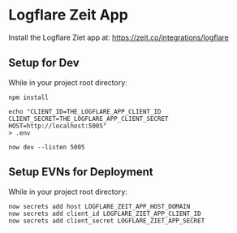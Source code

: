 # Logflare Zeit App
Install the Logflare Ziet app at: https://zeit.co/integrations/logflare

## Setup for Dev
While in your project root directory:

```
npm install
```

```
echo "CLIENT_ID=THE_LOGFLARE_APP_CLIENT_ID
CLIENT_SECRET=THE_LOGFLARE_APP_CLIENT_SECRET
HOST=http://localhost:5005"
> .env
```

```
now dev --listen 5005
```

## Setup EVNs for Deployment
While in your project root directory:

```
now secrets add host LOGFLARE_ZEIT_APP_HOST_DOMAIN
now secrets add client_id LOGFLARE_ZIET_APP_CLIENT_ID
now secrets add client_secret LOGFLARE_ZIET_APP_SECRET
```
